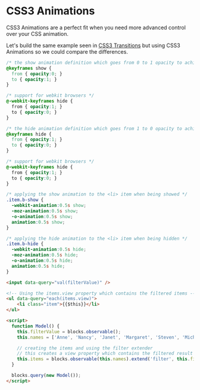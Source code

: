 # CSS3 Animations

CSS3 Animations are a perfect fit when you need more advanced control over your CSS animation.

Let's build the same example seen in [CSS3 Transitions](css-transitions.md) but using CSS3 Animations so we could compare the differences.

```css
/* the show animation definition which goes from 0 to 1 opacity to achieve a fade in effect */
@keyframes show {
  from { opacity:0; }
  to { opacity:1; }
}

/* support for webkit browsers */
@-webkit-keyframes hide {
  from { opacity:1; }
  to { opacity:0; }
}

/* the hide animation definition which goes from 1 to 0 opacity to achieve a fade out effect */
@keyframes hide {
  from { opacity:1; }
  to { opacity:0; }
}

/* support for webkit browsers */
@-webkit-keyframes hide {
  from { opacity:1; }
  to { opacity:0; }
}

/* applying the show animation to the <li> item when being showed */
.item.b-show {
  -webkit-animation:0.5s show;
  -moz-animation:0.5s show;
  -o-animation:0.5s show;
  animation:0.5s show;
}

/* applying the hide animation to the <li> item when being hidden */
.item.b-hide {
  -webkit-animation:0.5s hide;
  -moz-animation:0.5s hide;
  -o-animation:0.5s hide;
  animation:0.5s hide;
}
```

```html
<input data-query="val(filterValue)" />

<!-- Using the items.view property which contains the filtered items -->
<ul data-query="each(items.view)">
    <li class="item">{{$this}}</li>
</ul>

<script>
  function Model() {
    this.filterValue = blocks.observable();
    this.names = ['Anne', 'Nancy', 'Janet', 'Margaret', 'Steven', 'Michael', 'Laura'];

    // creating the items and using the filter extender
    // this creates a view property which contains the filtered result
    this.items = blocks.observable(this.names).extend('filter', this.filterValue);
  }

  blocks.query(new Model());
</script>
```
